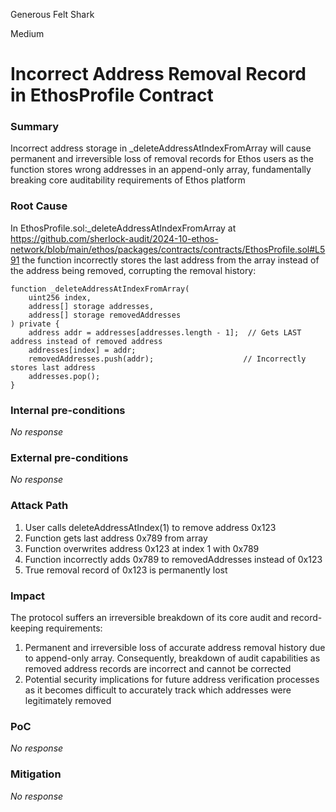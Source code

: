 Generous Felt Shark

Medium

# Incorrect Address Removal Record in EthosProfile Contract

### Summary

Incorrect address storage in _deleteAddressAtIndexFromArray will cause permanent and irreversible loss of removal records for Ethos users as the function stores wrong addresses in an append-only array, fundamentally breaking core auditability requirements of Ethos platform


### Root Cause

In EthosProfile.sol:_deleteAddressAtIndexFromArray at https://github.com/sherlock-audit/2024-10-ethos-network/blob/main/ethos/packages/contracts/contracts/EthosProfile.sol#L591 the function incorrectly stores the last address from the array instead of the address being removed, corrupting the removal history:
```solidity
function _deleteAddressAtIndexFromArray(
    uint256 index,
    address[] storage addresses,
    address[] storage removedAddresses
) private {
    address addr = addresses[addresses.length - 1];  // Gets LAST address instead of removed address
    addresses[index] = addr;                        
    removedAddresses.push(addr);                    // Incorrectly stores last address
    addresses.pop();
}
```

### Internal pre-conditions

_No response_

### External pre-conditions

_No response_

### Attack Path

1. User calls deleteAddressAtIndex(1) to remove address 0x123
2. Function gets last address 0x789 from array
3. Function overwrites address 0x123 at index 1 with 0x789
4. Function incorrectly adds 0x789 to removedAddresses instead of 0x123
5. True removal record of 0x123 is permanently lost

### Impact

The protocol suffers an irreversible breakdown of its core audit and record-keeping requirements:

1. Permanent and irreversible loss of accurate address removal history due to append-only array. Consequently, breakdown of audit capabilities as removed address records are incorrect and cannot be corrected
2. Potential security implications for future address verification processes as it becomes difficult to accurately track which addresses were legitimately removed

### PoC

_No response_

### Mitigation

_No response_